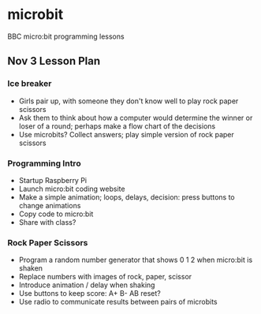# microbit
BBC micro:bit programming lessons

## Nov 3 Lesson Plan

### Ice breaker

* Girls pair up, with someone they don't know well to play rock paper scissors
* Ask them to think about how a computer would determine the winner or loser of a round; perhaps make a flow chart of the decisions
* Use microbits? Collect answers; play simple version of rock paper scissors

### Programming Intro

* Startup Raspberry Pi
* Launch micro:bit coding website
* Make a simple animation; loops, delays, decision: press buttons to change animations
* Copy code to micro:bit
* Share with class?

### Rock Paper Scissors

* Program a random number generator that shows 0 1 2 when micro:bit is shaken
* Replace numbers with images of rock, paper, scissor
* Introduce animation / delay when shaking
* Use buttons to keep score: A+ B- AB reset?
* Use radio to communicate results between pairs of microbits



